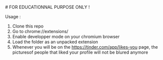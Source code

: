 # FOR EDUCATIONNAL PURPOSE ONLY !

Usage :
1. Clone this repo 
2. Go to chrome://extensions/
3. Enable developper mode on your chromium browser
4. Load the folder as an unpacked extension
5. Whenever you will be on the https://tinder.com/app/likes-you page, the picturesof people that liked your profile will not be blured anymore